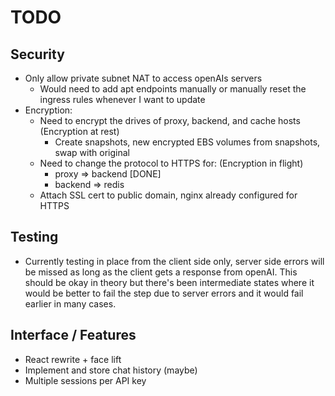 # TODO
## Security
* Only allow private subnet NAT to access openAIs servers
  * Would need to add apt endpoints manually or manually reset the ingress rules whenever I want to update
* Encryption:
  * Need to encrypt the drives of proxy, backend, and cache hosts (Encryption at rest)
    * Create snapshots, new encrypted EBS volumes from snapshots, swap with original 
  * Need to change the protocol to HTTPS for: (Encryption in flight)
    * proxy => backend [DONE]
    * backend => redis 
  * Attach SSL cert to public domain, nginx already configured for HTTPS

## Testing
* Currently testing in place from the client side only, server side errors will be missed as long as the client gets a response from openAI. This should be okay in theory but there's been intermediate states where it would be better to fail the step due to server errors and it would fail earlier in many cases.
 
## Interface / Features
* React rewrite + face lift
* Implement and store chat history (maybe)
* Multiple sessions per API key
